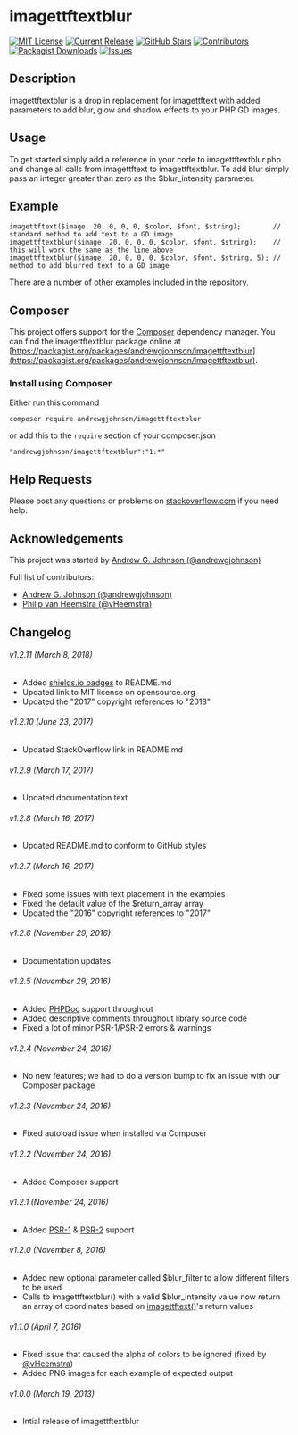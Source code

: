 # imagettftextblur

[![MIT License](https://img.shields.io/github/license/andrewgjohnson/imagettftextblur.svg)](https://github.com/andrewgjohnson/imagettftextblur/blob/master/LICENSE)
[![Current Release](https://img.shields.io/github/release/andrewgjohnson/imagettftextblur.svg)](https://github.com/andrewgjohnson/imagettftextblur/releases)
[![GitHub Stars](https://img.shields.io/github/stars/andrewgjohnson/imagettftextblur.svg)](https://github.com/andrewgjohnson/imagettftextblur/stargazers)
[![Contributors](https://img.shields.io/github/contributors/andrewgjohnson/imagettftextblur.svg)](https://github.com/andrewgjohnson/imagettftextblur/graphs/contributors)
[![Packagist Downloads](https://img.shields.io/packagist/dm/andrewgjohnson/imagettftextblur.svg)](https://packagist.org/packages/andrewgjohnson/imagettftextblur/stats)
[![Issues](https://img.shields.io/github/issues/andrewgjohnson/imagettftextblur.svg)](https://github.com/andrewgjohnson/imagettftextblur/issues)

## Description

imagettftextblur is a drop in replacement for imagettftext with added parameters to add blur, glow and shadow effects to your PHP GD images.

## Usage

To get started simply add a reference in your code to imagettftextblur.php and change all calls from imagettftext to imagettftextblur.  To add blur simply pass an integer greater than zero as the $blur_intensity parameter.

## Example

    imagettftext($image, 20, 0, 0, 0, $color, $font, $string);        // standard method to add text to a GD image
    imagettftextblur($image, 20, 0, 0, 0, $color, $font, $string);    // this will work the same as the line above
    imagettftextblur($image, 20, 0, 0, 0, $color, $font, $string, 5); // method to add blurred text to a GD image

There are a number of other examples included in the repository.

## Composer

This project offers support for the [Composer](https://getcomposer.org/) dependency manager.  You can find the imagettftextblur package online at [https://packagist.org/packages/andrewgjohnson/imagettftextblur](https://packagist.org/packages/andrewgjohnson/imagettftextblur).

### Install using Composer

Either run this command

    composer require andrewgjohnson/imagettftextblur

or add this to the `require` section of your composer.json

    "andrewgjohnson/imagettftextblur":"1.*"

## Help Requests

Please post any questions or problems on [stackoverflow.com](https://stackoverflow.com/search?q=imagettftextblur) if you need help.

## Acknowledgements

This project was started by [Andrew G. Johnson (@andrewgjohnson)](https://github.com/andrewgjohnson)

Full list of contributors:
 * [Andrew G. Johnson (@andrewgjohnson)](https://github.com/andrewgjohnson)
 * [Philip van Heemstra (@vHeemstra)](https://github.com/vHeemstra)

## Changelog

###### v1.2.11 (March 8, 2018)
 * Added [shields.io badges](http://shields.io/) to README.md
 * Updated link to MIT license on opensource.org
 * Updated the "2017" copyright references to "2018"

###### v1.2.10 (June 23, 2017)
 * Updated StackOverflow link in README.md

###### v1.2.9 (March 17, 2017)
 * Updated documentation text

###### v1.2.8 (March 16, 2017)
 * Updated README.md to conform to GitHub styles

###### v1.2.7 (March 16, 2017)
 * Fixed some issues with text placement in the examples
 * Fixed the default value of the $return_array array
 * Updated the "2016" copyright references to "2017"

###### v1.2.6 (November 29, 2016)
 * Documentation updates

###### v1.2.5 (November 29, 2016)
 * Added [PHPDoc](https://en.wikipedia.org/wiki/PHPDoc) support throughout
 * Added descriptive comments throughout library source code
 * Fixed a lot of minor PSR-1/PSR-2 errors & warnings

###### v1.2.4 (November 24, 2016)
 * No new features; we had to do a version bump to fix an issue with our Composer package

###### v1.2.3 (November 24, 2016)
 * Fixed autoload issue when installed via Composer

###### v1.2.2 (November 24, 2016)
 * Added Composer support

###### v1.2.1 (November 24, 2016)
 * Added [PSR-1](http://www.php-fig.org/psr/psr-1/) & [PSR-2](http://www.php-fig.org/psr/psr-2/) support

###### v1.2.0 (November 8, 2016)
 * Added new optional parameter called $blur_filter to allow different filters to be used
 * Calls to imagettftextblur() with a valid $blur_intensity value now return an array of coordinates based on [imagettftext()](http://php.net/imagettftext)'s return values

###### v1.1.0 (April 7, 2016)
 * Fixed issue that caused the alpha of colors to be ignored (fixed by [@vHeemstra](https://github.com/vHeemstra))
 * Added PNG images for each example of expected output

###### v1.0.0 (March 19, 2013)
 * Intial release of imagettftextblur
